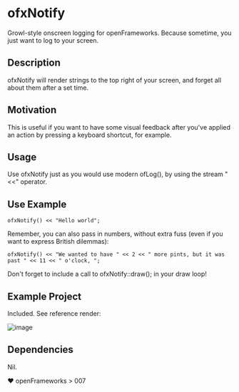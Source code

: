 # ofxNotify

Growl-style onscreen logging for openFrameworks. Because sometime, you just want to log to your screen.

## Description

ofxNotify will render strings to the top right of your screen, and forget all about them after a set time. 

## Motivation

This is useful if you want to have some visual feedback after you've applied an action by pressing a keyboard shortcut, for example.

## Usage

Use ofxNotify just as you would use modern ofLog(), by using the stream "<<" operator.

## Use Example

	ofxNotify() << "Hello world";

Remember, you can also pass in numbers, without extra fuss (even if you want to express British dilemmas):

	ofxNotify() << "We wanted to have " << 2 << " more pints, but it was past " << 11 << " o'clock, ";

Don't forget to include a call to ofxNotify::draw(); in your draw loop!

## Example Project 

Included. See reference render:

![image](http://poniesandlight.co.uk/img/ref-render-ofxNotify.png "ofxNotify Reference Render")


## Dependencies

Nil. 

♥ openFrameworks > 007